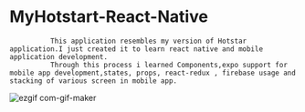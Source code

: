 # MyHotstart-React-Native
              This application resembles my version of Hotstar application.I just created it to learn react native and mobile application development.
              Through this process i learned Components,expo support for mobile app development,states, props, react-redux , firebase usage and stacking of various screen in mobile app.

![ezgif com-gif-maker](https://user-images.githubusercontent.com/36672958/145667898-12724d95-b956-459e-ad53-d0281e7fceb4.gif)
